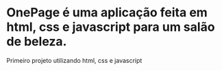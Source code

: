 # OnePage é uma aplicação feita em html, css e javascript para um salão de beleza.

Primeiro projeto utilizando html, css e javascript
